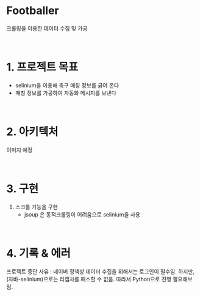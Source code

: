 # Footballer
크롤링을 이용한 데이터 수집 및 가공

<br/>

# 1. 프로젝트 목표
 - selinium을 이용해 축구 매칭 정보를 긁어 온다
 - 매칭 정보를 가공하여 자동화 메시지를 보낸다
 
<br/>

# 2. 아키텍처
이미지 예정

<br/>

# 3. 구현
1. 스크롤 기능을 구현
   - jsoup 은 동적크롤링이 어려움으로 selinium을 사용

<br/>

# 4. 기록 & 에러 
프로젝트 중단 사유 : 네이버 정책상 데이터 수집을 위해서는 로그인이 필수임. 하지만, (자바-selinium)으로는 리캡챠를 패스할 수 없음. 따라서 Python으로 진행 필요해보임. 
